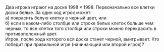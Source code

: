 Два игрока играют  на доске $1998\times 1998$. Первоначально все клетки доски белые. За один ход игрок может:
<br/>
а)	 покрасить белую клетку в черный цвет, или
<br/>
б)	 если в каком-либо столбце или строке белых клеток больше чем черных, то все клетки того столбца или строки можно перекрасить в противоположный цвет.
<br/>
Игрок, после хода которого вся доска станет черной, выигрывает. Кто победит при правильной игре (начинающий или второй игрок)?